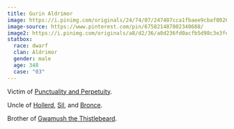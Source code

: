 ```yaml
---
title: Gurin Aldrimor
image: https://i.pinimg.com/originals/24/74/07/247407cca1fbaee9cbaf8026a5ae2f11.jpg
image-source: https://www.pinterest.com/pin/675821487802340688/
image2: https://i.pinimg.com/originals/a8/d2/36/a8d236fd0acfb5d98c3e3fe26414d9c7.jpg
statbox:
  race: dwarf
  clan: Aldrimor
  gender: male
  age: 348
  case: "03"
---
```


Victim of [Punctuality and Perpetuity](../events/case-03).

Uncle of [Hollerd](hollerd-aldrimor), [Sil](sil-aldrimor), and [Bronce](bronce-aldrimor).

Brother of [Gwamush the Thistlebeard](gwamush-aldrimor).
